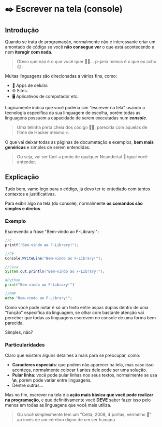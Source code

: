 # ✒️ Escrever na tela (console)
## Introdução
Quando se trata de programação, normalmente não é interessante criar um amontado de código se você **não consegue ver** o que está acontecendo e nem **iteragir com nada**.
> Óbvio que não é o que você quer 🫵😠... p-pelo menos é o que eu acho 😥.

Muitas linguagens são direcionadas a vários fins, como:
- 📱 Apps de celular.
- 🌐 Sites.
- 🖥️ Aplicativos de computador  etc.

Logicamente indica que você poderia sim "escrever na tela" usando a tecnologia específica da sua linguagem de escolha, porém todas as linguagens possuem a capacidade de serem executadas num ***console***.
> Uma telinha preta cheia dos código 👩‍💻, parecida com aquelas de filme de Hacker mesmo 💀.

O que vai deixar todas as páginas de documetação e exemplos, **bem mais genéricas** e simples de serem entendidas.
> Ou seja, vai ser fácil a ponto de qualquer Neandertal 🦖 ~~igual você~~ entender.

## Explicação
Tudo bem, vamo logo para o código, já devo ter te entediado com tantos contextos e justificativas.

Para exibir algo na tela (do console), normalmente **os comandos são simples e diretos**.

### Exemplo
Escrevendo a frase "Bem-vindo ao F-Library!":
```c
//C
printf("Bem-vindo ao F-Library!");
```
```csharp
//C#
Console.WriteLine("Bem-vindo ao F-Library!");
```
```java
//Java
System.out.println("Bem-vindo ao F-Library!");
```
```python
#Python
print("Bem-vindo ao F-Library!")
```
```php
//PHP
echo "Bem-vindo ao F-Library!";
```

Como você pode notar é só um texto entre aspas duplas dentro de uma "função" específica da linguagem, se olhar com bastante atenção vai perceber que todas as linguagens escrevem no console de uma forma bem parecida.

Simples, não?

### Particularidades

Claro que existem alguns detalhes a mais para se preocupar, como:
- **Caracteres especiais**: que podem não aparecer na tela, mas caso isso aconteça, normalmente colocar **\\** antes dele pode ser uma solução.
- **Pular linha**: você pode pular linhas nos seus textos, normalmente se usa **\n**, porém pode variar entre linguagens.
- Dentre outras...

Mas no fim, escrever na tela é a **ação mais básica que você pode realizar na programação**, e que definitivamente você **DEVE** saber fazer isso pelo menos em todas as linguagens que você mais utiliza.
> Ou você simplesmente tem um "Celta, 2008, 4 portas, vermelho 🚗" ao invés de um cérebro digno de um ser humano.
